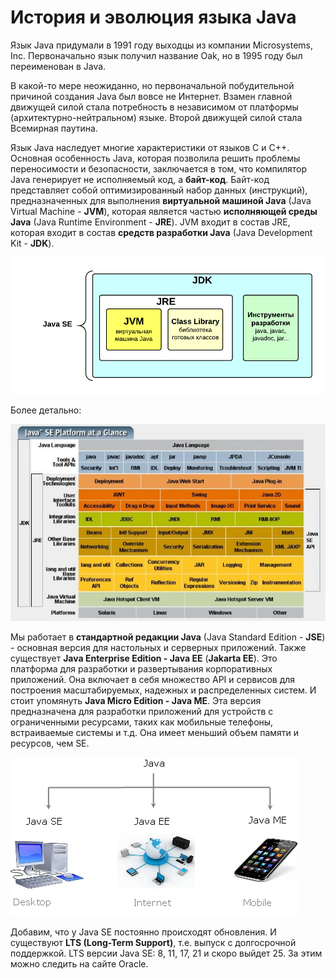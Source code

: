 # История и эволюция языка Java

Язык Java придумали в 1991 году выходцы из компании Microsystems, Inc. Первоначально язык получил название Oak, но в 
1995 году был переименован в Java.

В какой-то мере неожиданно, но первоначальной побудительной причиной создания Java был вовсе не Интернет. Взамен главной
движущей силой стала потребность в независимом от платформы (архитектурно-нейтральном) языке. Второй движущей силой стала
Всемирная паутина.

Язык Java наследует многие характеристики от языков C и C++. Основная особенность Java, которая позволила решить проблемы 
переносимости и безопасности, заключается в том, что компилятор Java генерирует не исполняемый код, а **байт-код**. Байт-код
представляет собой оптимизированный набор данных (инструкций), предназначенных для выполнения **виртуальной машиной Java**
(Java Virtual Machine - **JVM**), которая является частью **исполняющей среды Java** (Java Runtime Environment - **JRE**).
JVM входит в состав JRE, которая входит в состав **средств разработки Java** (Java Development Kit - **JDK**).

![Структура1](Structure.png)

Более детально:

![Структура2](Structure2.jpg)

Мы работает в **стандартной редакции Java** (Java Standard Edition - **JSE**) - основная версия для настольных и серверных
приложений. Также существует **Java Enterprise Edition - Java EE** (**Jakarta EE**). Это платформа для разработки и развертывания корпоративных 
приложений. Она включает в себя множество API и сервисов для построения масштабируемых, надежных и распределенных систем.
И стоит упомянуть **Java Micro Edition - Java ME**. Эта версия предназначена для разработки приложений для устройств с 
ограниченными ресурсами, таких как мобильные телефоны, встраиваемые системы и т.д. Она имеет меньший объем памяти и ресурсов, чем SE.

![Редакции](Editions.png)

Добавим, что у Java SE постоянно происходят обновления. И существуют **LTS (Long-Term Support)**, т.е. выпуск с долгосрочной
поддержкой. LTS версии Java SE: 8, 11, 17, 21 и скоро выйдет 25. За этим можно следить на сайте Oracle. 